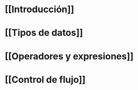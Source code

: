 

# [[Introducción]]

# [[Tipos de datos]]

# [[Operadores y expresiones]]

# [[Control de flujo]]

